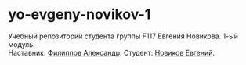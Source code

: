 # yo-evgeny-novikov-1
Учебный репозиторий студента группы F117 Евгения Новикова. 1-ый модуль.   
Наставник: [Филиппов Александр](https:/t.me/aleksandrfilippov).
Студент: [Новиков Евгений](https://t.me/EugeneNovikov132).